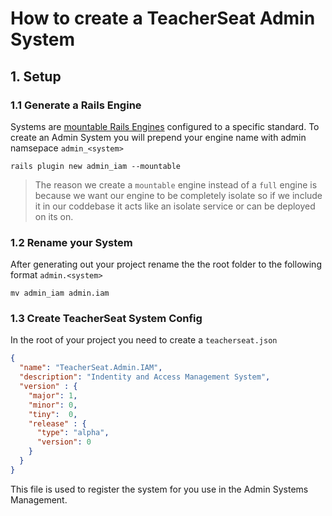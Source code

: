 # How to create a TeacherSeat Admin System


## 1. Setup

### 1.1 Generate a Rails Engine
Systems are [mountable Rails Engines](https://guides.rubyonrails.org/engines.html) configured to a specific standard.
To create an Admin System you will prepend your engine name with admin namsepace `admin_<system>`

```
rails plugin new admin_iam --mountable
```

> The reason we create a `mountable` engine instead of a `full` engine is because we want our engine to be completely isolate so if we include it in our coddebase it acts like an isolate service or can be deployed on its on.

### 1.2 Rename your System

After generating out your project rename the the root folder to the following format `admin.<system>`

```
mv admin_iam admin.iam
```

### 1.3 Create TeacherSeat System Config

In the root of your project you need to create a `teacherseat.json`

```json
{
  "name": "TeacherSeat.Admin.IAM",
  "description": "Indentity and Access Management System",
  "version" : {
    "major": 1,
    "minor": 0,
    "tiny":  0,
    "release" : {
      "type": "alpha",
      "version": 0
    }
  }
}
```

This file is used to register the system for you use in the Admin Systems Management.
